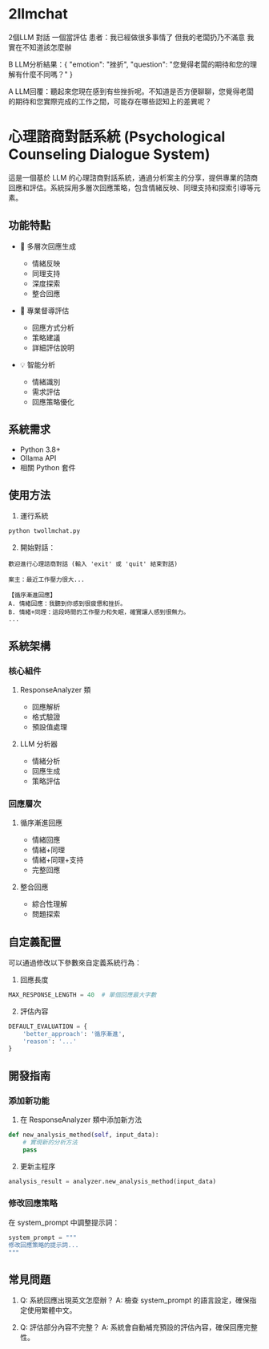 # 2llmchat
2個LLM 對話 一個當評估
患者：我已經做很多事情了 但我的老闆扔乃不滿意 我實在不知道該怎麼辦

B LLM分析結果：{
  "emotion": "挫折",
  "question": "您覺得老闆的期待和您的理解有什麼不同嗎？"
}

A LLM回覆：聽起來您現在感到有些挫折呢。不知道是否方便聊聊，您覺得老闆的期待和您實際完成的工作之間，可能存在哪些認知上的差異呢？

# 心理諮商對話系統 (Psychological Counseling Dialogue System)

這是一個基於 LLM 的心理諮商對話系統，通過分析案主的分享，提供專業的諮商回應和評估。系統採用多層次回應策略，包含情緒反映、同理支持和探索引導等元素。

## 功能特點

- 🎯 多層次回應生成
  - 情緒反映
  - 同理支持
  - 深度探索
  - 整合回應

- 🤖 專業督導評估
  - 回應方式分析
  - 策略建議
  - 詳細評估說明

- 💡 智能分析
  - 情緒識別
  - 需求評估
  - 回應策略優化

## 系統需求

- Python 3.8+
- Ollama API
- 相關 Python 套件


## 使用方法

1. 運行系統
```bash
python twollmchat.py
```

2. 開始對話：
```
歡迎進行心理諮商對話 (輸入 'exit' 或 'quit' 結束對話)

案主：最近工作壓力很大...

【循序漸進回應】
A. 情緒回應：我聽到你感到很疲憊和挫折。
B. 情緒+同理：這段時間的工作壓力和失眠，確實讓人感到很無力。
...
```

## 系統架構

### 核心組件

1. ResponseAnalyzer 類
   - 回應解析
   - 格式驗證
   - 預設值處理

2. LLM 分析器
   - 情緒分析
   - 回應生成
   - 策略評估

### 回應層次

1. 循序漸進回應
   - 情緒回應
   - 情緒+同理
   - 情緒+同理+支持
   - 完整回應

2. 整合回應
   - 綜合性理解
   - 問題探索

## 自定義配置

可以通過修改以下參數來自定義系統行為：

1. 回應長度
```python
MAX_RESPONSE_LENGTH = 40  # 單個回應最大字數
```

2. 評估內容
```python
DEFAULT_EVALUATION = {
    'better_approach': '循序漸進',
    'reason': '...'
}
```

## 開發指南

### 添加新功能

1. 在 ResponseAnalyzer 類中添加新方法
```python
def new_analysis_method(self, input_data):
    # 實現新的分析方法
    pass
```

2. 更新主程序
```python
analysis_result = analyzer.new_analysis_method(input_data)
```

### 修改回應策略

在 system_prompt 中調整提示詞：
```python
system_prompt = """
修改回應策略的提示詞...
"""
```

## 常見問題

1. Q: 系統回應出現英文怎麼辦？
   A: 檢查 system_prompt 的語言設定，確保指定使用繁體中文。

2. Q: 評估部分內容不完整？
   A: 系統會自動補充預設的評估內容，確保回應完整性。

